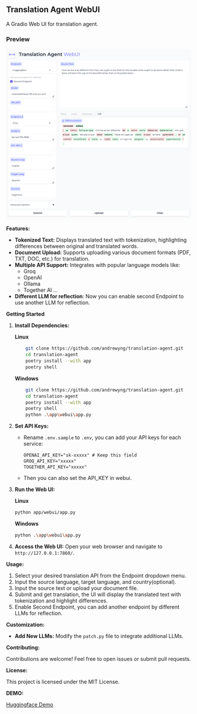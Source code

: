 
## Translation Agent WebUI

A Gradio Web UI for translation agent.

### Preview

![webui](image.png)

**Features:**

- **Tokenized Text:**  Displays translated text with tokenization, highlighting differences between original and translated words.
- **Document Upload:** Supports uploading various document formats (PDF, TXT, DOC, etc.) for translation.
- **Multiple API Support:**  Integrates with popular language models like:
    - Groq
    - OpenAI
    - Ollama
    - Together AI
    ...
- **Different LLM for reflection**: Now you can enable second Endpoint to use another LLM for reflection.


**Getting Started**

1. **Install Dependencies:**

    **Linux**
    ```bash
        git clone https://github.com/andrewyng/translation-agent.git
        cd translation-agent
        poetry install --with app
        poetry shell
    ```
    **Windows**
    ```bash
        git clone https://github.com/andrewyng/translation-agent.git
        cd translation-agent
        poetry install --with app
        poetry shell
        python .\app\webui\app.py

    ```

2. **Set API Keys:**
   - Rename `.env.sample` to `.env`, you can add your API keys for each service:

     ```
     OPENAI_API_KEY="sk-xxxxx" # Keep this field
     GROQ_API_KEY="xxxxx"
     TOGETHER_API_KEY="xxxxx"
     ```
    - Then you can also set the API_KEY in webui.

3. **Run the Web UI:**

    **Linux**
    ```bash
    python app/webui/app.py
    ```
    **Windows**
    ```bash
    python .\app\webui\app.py
    ```

4. **Access the Web UI:**
   Open your web browser and navigate to `http://127.0.0.1:7860/`.

**Usage:**

1. Select your desired translation API from the Endpoint dropdown menu.
2. Input the source language, target language, and country(optional).
3. Input the source text or upload your document file.
4. Submit and get translation, the UI will display the translated text with tokenization and highlight differences.
5. Enable Second Endpoint, you can add another endpoint by different LLMs for reflection.

**Customization:**

- **Add New LLMs:**  Modify the `patch.py` file to integrate additional LLMs.

**Contributing:**

Contributions are welcome! Feel free to open issues or submit pull requests.

**License:**

This project is licensed under the MIT License.

**DEMO:**

[Huggingface Demo](https://huggingface.co/spaces/vilarin/Translation-Agent-WebUI)